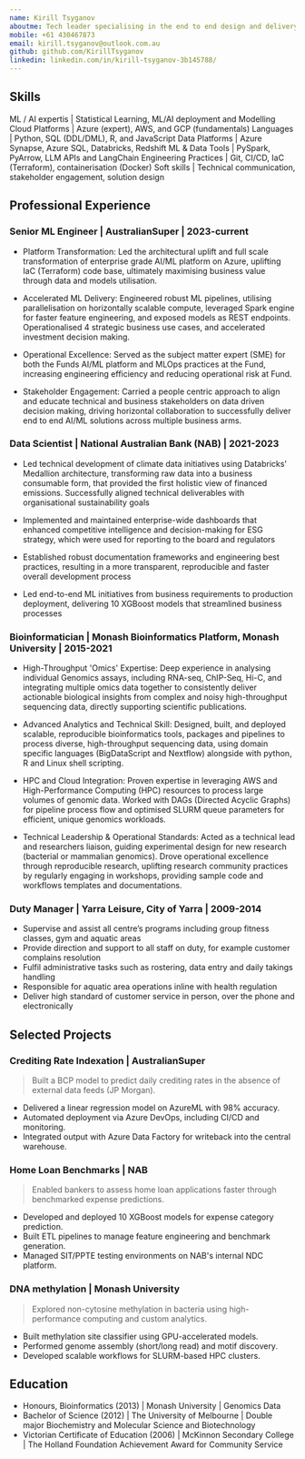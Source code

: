 ```yaml
---
name: Kirill Tsyganov
aboutme: Tech leader specialising in the end to end design and delivery of enterprise grade AI/ML products.
mobile: +61 430467873
email: kirill.tsyganov@outlook.com.au
github: github.com/KirillTsyganov
linkedin: linkedin.com/in/kirill-tsyganov-3b145788/
---
```


## Skills

ML / AI expertis | Statistical Learning, ML/AI deployment and Modelling
Cloud Platforms | Azure (expert), AWS, and GCP (fundamentals)
Languages | Python, SQL (DDL/DML), R, and JavaScript
Data Platforms | Azure Synapse, Azure SQL, Databricks, Redshift
ML & Data Tools | PySpark, PyArrow, LLM APIs and LangChain
Engineering Practices | Git, CI/CD, IaC (Terraform), containerisation (Docker)
Soft skills | Technical communication, stakeholder engagement, solution design

## Professional Experience

### Senior ML Engineer | AustralianSuper | 2023-current

- Platform Transformation: Led the architectural uplift and full scale transformation of enterprise grade AI/ML platform on Azure, uplifting IaC (Terraform) code base, ultimately maximising business value through data and models utilisation.

- Accelerated ML Delivery: Engineered robust ML pipelines, utilising parallelisation on horizontally scalable compute, leveraged Spark engine for faster feature engineering, and exposed models as REST endpoints. Operationalised 4 strategic business use cases, and accelerated investment decision making.

- Operational Excellence: Served as the subject matter expert (SME) for both the Funds AI/ML platform and MLOps practices at the Fund, increasing engineering efficiency and reducing operational risk at Fund.

- Stakeholder Engagement: Carried a people centric approach to align and educate technical and business stakeholders on data driven decision making, driving horizontal collaboration to successfully deliver end to end AI/ML solutions across multiple business arms.

### Data Scientist | National Australian Bank (NAB) | 2021-2023

- Led technical development of climate data initiatives using Databricks' Medallion architecture, transforming raw data into a business consumable form, that provided the first holistic view of financed emissions. Successfully aligned technical deliverables with organisational sustainability goals

- Implemented and maintained enterprise-wide dashboards that enhanced competitive intelligence and decision-making for ESG strategy, which were used for reporting to the board and regulators

- Established robust documentation frameworks and engineering best practices, resulting in a more transparent, reproducible and faster overall development process

- Led end-to-end ML initiatives from business requirements to production deployment, delivering 10 XGBoost models that streamlined business processes

### Bioinformatician | Monash Bioinformatics Platform, Monash University | 2015-2021

- High-Throughput 'Omics' Expertise: Deep experience in analysing individual Genomics assays, including RNA-seq, ChIP-Seq, Hi-C, and integrating multiple omics data together to consistently deliver actionable biological insights from complex and noisy high-throughput sequencing data, directly supporting scientific publications.

- Advanced Analytics and Technical Skill: Designed, built, and deployed scalable, reproducible bioinformatics tools, packages and pipelines to process diverse, high-throughput sequencing data, using domain specific languages (BigDataScript and Nextflow) alongside with python, R and Linux shell scripting.

- HPC and Cloud Integration: Proven expertise in leveraging AWS and High-Performance Computing (HPC) resources to process large volumes of genomic data. Worked with DAGs (Directed Acyclic Graphs) for pipeline process flow and optimised SLURM queue parameters for efficient, unique genomics workloads.

- Technical Leadership & Operational Standards: Acted as a technical lead and researchers liaison, guiding experimental design for new research (bacterial or mammalian genomics). Drove operational excellence through reproducible research, uplifting research community practices by regularly engaging in workshops, providing sample code and workflows templates and documentations.

### Duty Manager | Yarra Leisure, City of Yarra | 2009-2014

 - Supervise and assist all centre’s programs including group fitness classes, gym and aquatic areas
- Provide direction and support to all staff on duty, for example customer complains resolution
- Fulfil administrative tasks such as rostering, data entry and daily takings handling
- Responsible for aquatic area operations inline with health regulation
- Deliver high standard of customer service in person, over the phone and electronically

## Selected Projects

### Crediting Rate Indexation | AustralianSuper

> Built a BCP model to predict daily crediting rates in the absence of external data feeds (JP Morgan).

- Delivered a linear regression model on AzureML with 98% accuracy.
- Automated deployment via Azure DevOps, including CI/CD and monitoring.
- Integrated output with Azure Data Factory for writeback into the central warehouse.

### Home Loan Benchmarks | NAB

> Enabled bankers to assess home loan applications faster through benchmarked expense predictions.

- Developed and deployed 10 XGBoost models for expense category prediction.
- Built ETL pipelines to manage feature engineering and benchmark generation.
- Managed SIT/PPTE testing environments on NAB's internal NDC platform.

### DNA methylation | Monash University

> Explored non-cytosine methylation in bacteria using high-performance computing and custom analytics.

- Built methylation site classifier using GPU-accelerated models.
- Performed genome assembly (short/long read) and motif discovery.
- Developed scalable workflows for SLURM-based HPC clusters.

## Education

- Honours, Bioinformatics (2013) | Monash University | Genomics Data
- Bachelor of Science (2012) | The University of Melbourne | Double major Biochemistry and Molecular Science and Biotechnology
- Victorian Certificate of Education (2006) | McKinnon Secondary College | The Holland Foundation Achievement Award for Community Service
